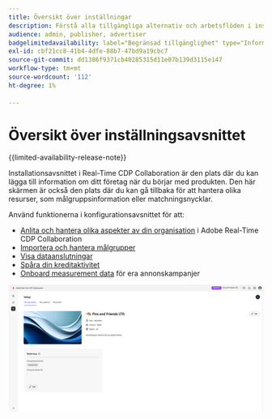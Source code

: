 ```yaml
---
title: Översikt över inställningar
description: Förstå alla tillgängliga alternativ och arbetsflöden i installationsavsnittet för Adobe Real-Time CDP Collaboration
audience: admin, publisher, advertiser
badgelimitedavailability: label="Begränsad tillgänglighet" type="Informative" url="https://helpx.adobe.com/legal/product-descriptions/real-time-customer-data-platform-collaboration.html newtab=true"
exl-id: cbf21cc8-41b4-4dfe-88b7-47bd9a19cbc7
source-git-commit: dd1386f9371cb40285315d11e07b139d3115e147
workflow-type: tm+mt
source-wordcount: '112'
ht-degree: 1%

---
```


# Översikt över inställningsavsnittet

{{limited-availability-release-note}}

Installationsavsnittet i Real-Time CDP Collaboration är den plats där du kan lägga till information om ditt företag när du börjar med produkten. Den här skärmen är också den plats där du kan gå tillbaka för att hantera olika resurser, som målgruppsinformation eller matchningsnycklar.

Använd funktionerna i konfigurationsavsnittet för att:

* [Anlita och hantera olika aspekter av din organisation](/help/guide/setup/onboard-organization.md) i Adobe Real-Time CDP Collaboration
* [Importera och hantera målgrupper](/help/guide/setup/onboard-audiences.md)
* [Visa dataanslutningar](/help/guide/setup/manage-data-connection.md)
* [Spåra din kreditaktivitet](/help/guide/setup/my-activity.md)
* [Onboard measurement data](/help/guide/setup/onboard-measurement-data.md) för era annonskampanjer

<!--

* [Import and manage identity crosswalks](/help/guide/setup/identity-crosswalk.md) *(not part of the beta release)*

-->

![Konfigurationssida](/help/assets/setup/setup-page.png)
